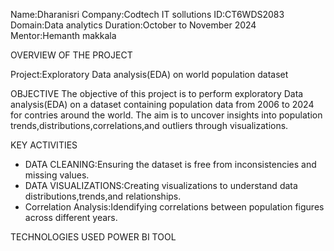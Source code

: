 Name:Dharanisri
Company:Codtech IT sollutions 
ID:CT6WDS2083
Domain:Data analytics
Duration:October to November 2024
Mentor:Hemanth makkala

OVERVIEW OF THE PROJECT

Project:Exploratory Data analysis(EDA) on world population dataset

OBJECTIVE
The objective of this project is to perform exploratory Data analysis(EDA) on a dataset containing population data from 2006 to 2024 for contries around the world.
The aim is to uncover insights into population trends,distributions,correlations,and outliers through visualizations.

KEY ACTIVITIES
* DATA CLEANING:Ensuring the dataset is free from inconsistencies and missing values.
* DATA VISUALIZATIONS:Creating visualizations to understand data distributions,trends,and relationships.
* Correlation Analysis:Idendifying correlations between population figures across different years.

TECHNOLOGIES USED
POWER BI TOOL
